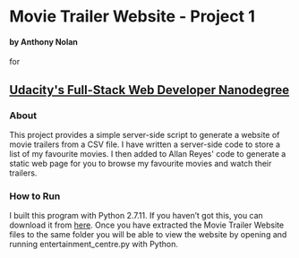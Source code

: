 # Movie Trailer Website - Project 1 
#### by Anthony Nolan
for
## [Udacity's Full-Stack Web Developer Nanodegree](https://www.udacity.com/course/full-stack-web-developer-nanodegree--nd004)
### About
This project provides a simple server-side script to generate a website of movie trailers from a CSV file. I have written a server-side code to store a list of my favourite movies. I then added to Allan Reyes' code to generate a static web page for you to browse my favourite movies and watch their trailers.
### How to Run
I built this program with Python 2.7.11. If you haven’t got this, you can download it from [here](https://www.python.org/downloads/). Once you have extracted the Movie Trailer Website files to the same folder you will be able to view the website by opening and running entertainment_centre.py with Python.
